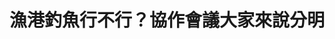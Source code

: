 ---
id: "46"
lang: zh-tw
description: 「修正漁港法全面開放漁港港區釣魚並全面興建釣魚平台」連署案
propose_date: 2019-03-04
meeting_date: 2019-04-03
publish: "TRUE"
selected: "FALSE"
blog_selected: "FALSE"
cover: https://www.youtube.com/watch?v=gm6yniko-kg
title: 漁港釣魚行不行？協作會議大家來說分明
introduction:
  content: "本次協作會議主要是在討論漁港開放釣魚之可行性。目前《漁港法》已訂有指定區域開放民眾垂釣，而尚未劃設垂釣區的漁港，則必須由各漁港主管機關會同\
    漁會、釣魚團體、海巡單位會勘，一起協商是否劃定開放區域。會議上眾人\r

    除了討論如何在各利益團體間取得共識的情況下，於部分漁港區域劃設垂釣區，也思考了如何落實漁港內垂釣區的經營管理規則，讓漁民作業能不受干擾，行政機\
    關亦能便於管理。\r

    最終雙方達成了共識，開放釣魚不能影響漁船的作業安全與航行安全，而釣客必須共同維護漁港的整潔與美麗，眾人也期望當天會議上想到的相關釣魚管理措施，\
    可以在未來各漁港主管機關設置管理措施時納入參考。 \r\n"
  image: https://pdis.nat.gov.tw/assets/imgs/8b49804d25485a1fff5aae486851b1db1c92ea32.jpeg
color: blue
join:
  type: 提
  title: 修正漁港法全面開放漁港港區釣魚並全面興建釣魚平台
  link: https://join.gov.tw/idea/detail/eac7403b-ec58-4337-a605-7930ff2e8e2c
  image: https://cm.pdis.nat.gov.tw/images/post/1fY9U7_SM0iBBrQDOhruGOBZNs30iydFG.jpg
layout: post
departments:
  - 農委會
tags:
  - 漁業
  - 休閒
  - 法規
  - 環保
embed:
  agenda_book:
    links:
      - https://issuu.com/pdis.tw/docs/_
  mind_map:
    links:
      - https://miro.com/app/live-embed/o9J_kydvDek=/?moveToViewport=-1955,-1248,3323,1723
  ministry_slide:
    links:
      - https://issuu.com/pdis.tw/docs/_1080326_ver5_.pptx
  host_slide:
    links:
      - https://issuu.com/pdis.tw/docs/_.pptx_e9d2a8a2f11586
  live:
    links:
      - https://www.youtube.com/watch?v=Y8sht_NybeE
  transcript:
    links:
      - https://sayit.pdis.nat.gov.tw/2019-04-03-%E9%96%8B%E6%94%BE%E6%94%BF%E5%BA%9C%E7%AC%AC46%E6%AC%A1%E8%AD%B0%E9%A1%8C%E5%8D%94%E4%BD%9C%E6%9C%83%E8%AD%B0
blogs:
  - https://pdis.nat.gov.tw/zh-TW/blog/%E6%BC%81%E6%B8%AF%E9%96%8B%E6%94%BE%E6%9C%89%E5%85%B1%E8%AD%98-%E9%87%A3%E9%AD%9A%E4%B8%8D%E6%87%89%E5%BD%B1%E9%9F%BF%E6%BC%81%E6%B0%91%E4%BD%9C%E6%A5%AD/
---